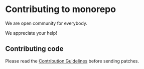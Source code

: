# Contributing to monorepo

We are open community for everybody.

We appreciate your help!

## Contributing code

Please read the [Contribution Guidelines](./docs/development-lifecycle.md) before sending patches.

